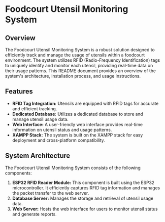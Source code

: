 # Foodcourt Utensil Monitoring System

## Overview

The Foodcourt Utensil Monitoring System is a robust solution designed to efficiently track and manage the usage of utensils within a foodcourt environment. The system utilizes RFID (Radio-Frequency Identification) tags to uniquely identify and monitor each utensil, providing real-time data on their usage patterns. This README document provides an overview of the system's architecture, installation process, and usage instructions.

## Features

- **RFID Tag Integration:** Utensils are equipped with RFID tags for accurate and efficient tracking.
- **Dedicated Database:** Utilizes a dedicated database to store and manage utensil usage data.
- **Web Interface:** A user-friendly web interface provides real-time information on utensil status and usage patterns.
- **XAMPP Stack:** The system is built on the XAMPP stack for easy deployment and cross-platform compatibility.

## System Architecture

The Foodcourt Utensil Monitoring System consists of the following components:

1. **ESP32 RFID Reader Module:** This component is built using the ESP32 microcontroller. It efficiently captures RFID tag information and manages the packet transfer to the web server.
2. **Database Server:** Manages the storage and retrieval of utensil usage data.
3. **Web Server:** Hosts the web interface for users to monitor utensil status and generate reports.
